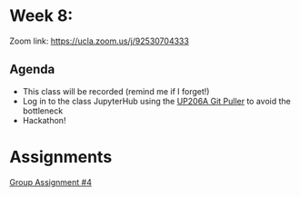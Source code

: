 # Week 8: 

Zoom link: https://ucla.zoom.us/j/92530704333

## Agenda
*   This class will be recorded (remind me if I forget!)
*   Log in to the class JupyterHub using the [UP206A Git Puller](https://jupyter.idre.ucla.edu/hub/user-redirect/git-pull?repo=https%3A%2F%2Fgithub.com%2Fyohman%2F22W-UP206A&urlpath=lab%2Ftree%2F22W-UP206A%2F&branch=master) to avoid the bottleneck
*   Hackathon!

# Assignments

[Group Assignment #4](https://github.com/yohman/22W-UP206A/blob/master/Group%20Assignments/GroupAssignment4.md)
